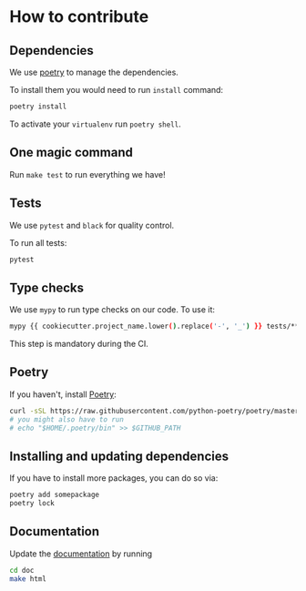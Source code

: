 # How to contribute


## Dependencies

We use [poetry](https://github.com/python-poetry/poetry) to manage the dependencies.

To install them you would need to run `install` command:

```bash
poetry install
```

To activate your `virtualenv` run `poetry shell`.


## One magic command

Run `make test` to run everything we have!


## Tests

We use `pytest` and `black` for quality control.

To run all tests:

```bash
pytest
```

## Type checks

We use `mypy` to run type checks on our code.
To use it:

```bash
mypy {{ cookiecutter.project_name.lower().replace('-', '_') }} tests/**/*.py
```

This step is mandatory during the CI.

## Poetry
If you haven't, install [Poetry](https://python-poetry.org/docs/cli/):
```bash
curl -sSL https://raw.githubusercontent.com/python-poetry/poetry/master/get-poetry.py | python -
# you might also have to run
# echo "$HOME/.poetry/bin" >> $GITHUB_PATH
```




## Installing and updating dependencies 
If you have to install more packages, you can do so via:
```bash
poetry add somepackage
poetry lock
```

## Documentation
Update the [documentation](https://htmlpreview.github.io/?https://github.com/camminady/my-awesome-project/blob/main/docs/_build/html/index.html) by running
```bash
cd doc
make html
```
